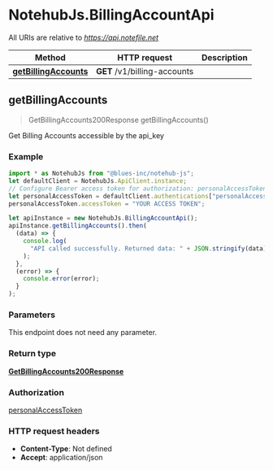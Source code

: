 # NotehubJs.BillingAccountApi

All URIs are relative to *https://api.notefile.net*

| Method                                                            | HTTP request                 | Description |
| ----------------------------------------------------------------- | ---------------------------- | ----------- |
| [**getBillingAccounts**](BillingAccountApi.md#getBillingAccounts) | **GET** /v1/billing-accounts |

## getBillingAccounts

> GetBillingAccounts200Response getBillingAccounts()

Get Billing Accounts accessible by the api_key

### Example

```javascript
import * as NotehubJs from "@blues-inc/notehub-js";
let defaultClient = NotehubJs.ApiClient.instance;
// Configure Bearer access token for authorization: personalAccessToken
let personalAccessToken = defaultClient.authentications["personalAccessToken"];
personalAccessToken.accessToken = "YOUR ACCESS TOKEN";

let apiInstance = new NotehubJs.BillingAccountApi();
apiInstance.getBillingAccounts().then(
  (data) => {
    console.log(
      "API called successfully. Returned data: " + JSON.stringify(data)
    );
  },
  (error) => {
    console.error(error);
  }
);
```

### Parameters

This endpoint does not need any parameter.

### Return type

[**GetBillingAccounts200Response**](GetBillingAccounts200Response.md)

### Authorization

[personalAccessToken](../README.md#personalAccessToken)

### HTTP request headers

- **Content-Type**: Not defined
- **Accept**: application/json
